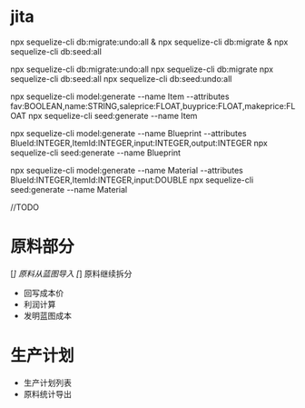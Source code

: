 jita
====
npx sequelize-cli db:migrate:undo:all & npx sequelize-cli db:migrate & npx sequelize-cli db:seed:all

npx sequelize-cli db:migrate:undo:all
npx sequelize-cli db:migrate
npx sequelize-cli db:seed:all
npx sequelize-cli db:seed:undo:all

npx sequelize-cli model:generate --name Item --attributes fav:BOOLEAN,name:STRING,saleprice:FLOAT,buyprice:FLOAT,makeprice:FLOAT
npx sequelize-cli seed:generate --name Item

npx sequelize-cli model:generate --name Blueprint --attributes BlueId:INTEGER,ItemId:INTEGER,input:INTEGER,output:INTEGER
npx sequelize-cli seed:generate --name Blueprint

npx sequelize-cli model:generate --name Material --attributes BlueId:INTEGER,ItemId:INTEGER,input:DOUBLE
npx sequelize-cli seed:generate --name Material

//TODO 
# 原料部分
[*] 原料从蓝图导入
[*] 原料继续拆分
* 回写成本价
* 利润计算
* 发明蓝图成本
# 生产计划
* 生产计划列表
* 原料统计导出